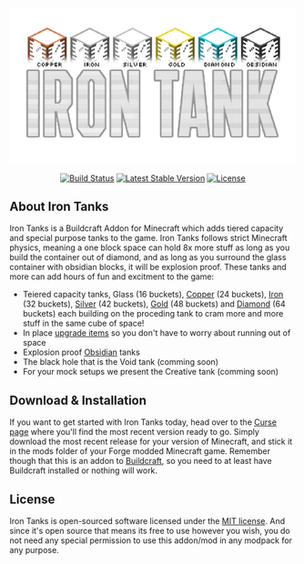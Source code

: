 <p align="center"><img src="https://github.com/Indemnity83/irontanks/blob/assets/logo/Header.png?raw=true"></p>

<p align="center">
<a href="https://travis-ci.org/Indemnity83/irontank"><img src="https://travis-ci.org/Indemnity83/irontank.svg" alt="Build Status"></a>
<a href="https://minecraft.curseforge.com/projects/iron-tanks/files"><img src="https://img.shields.io/github/release/Indemnity83/irontank.svg" alt="Latest Stable Version"></a>
<a href="https://github.com/Indemnity83/irontank/blob/master/LICENSE.txt"><img src="https://img.shields.io/github/license/indemnity83/irontank.svg" alt="License"></a>
</p>

## About Iron Tanks

Iron Tanks is a Buildcraft Addon for Minecraft which adds tiered capacity and special purpose tanks to the game. Iron Tanks follows strict Minecraft physics, meaning a one block space can hold 8x more stuff as long as you build the container out of diamond, and as long as you surround the glass container with obsidian blocks, it will be explosion proof. These tanks and more can add hours of fun and excitment to the game:

 - Teiered capacity tanks, Glass (16 buckets), [Copper](https://github.com/Indemnity83/irontanks/wiki#copper-tank) (24 buckets), [Iron](https://github.com/Indemnity83/irontanks/wiki#iron-tank) (32 buckets), [Silver](https://github.com/Indemnity83/irontanks/wiki#silver-tank) (42 buckets), [Gold](https://github.com/Indemnity83/irontanks/wiki#gold-tank) (48 buckets) and [Diamond](https://github.com/Indemnity83/irontanks/wiki#diamond-tank) (64 buckets) each building on the proceding tank to cram more and more stuff in the same cube of space!
 - In place [upgrade items](https://github.com/Indemnity83/irontanks/wiki#upgrades) so you don't have to worry about running out of space
 - Explosion proof [Obsidian](https://github.com/Indemnity83/irontanks/wiki#obsidian-tank) tanks
 - The black hole that is the Void tank (comming soon)
 - For your mock setups we present the Creative tank (comming soon)
  
## Download & Installation

If you want to get started with Iron Tanks today, head over to the [Curse page](https://minecraft.curseforge.com/projects/iron-tanks) where you'll find the most recent version ready to go. Simply download the most recent release for your version of Minecraft, and stick it in the mods folder of your Forge modded Minecraft game. Remember though that this is an addon to [Buildcraft](https://minecraft.curseforge.com/projects/buildcraft), so you need to at least have Buildcraft installed or nothing will work. 

## License

Iron Tanks is open-sourced software licensed under the [MIT license](http://opensource.org/licenses/MIT). And since it's open source that means its free to use however you wish, you do not need any special permission to use this addon/mod in any modpack for any purpose. 

